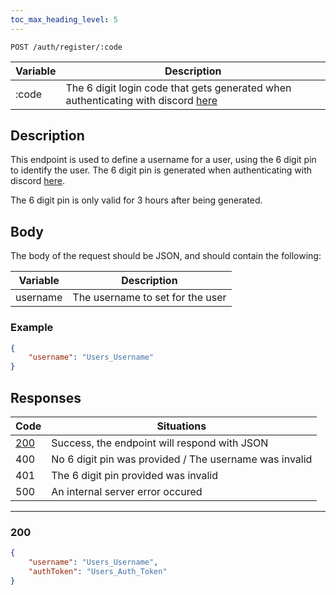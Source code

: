 ```yaml
---
toc_max_heading_level: 5
---
```


```
POST /auth/register/:code
```

| Variable | Description |
| -------- | -------- |
| :code    | The 6 digit login code that gets generated when authenticating with discord [here](https://kocity.ipmake.me/web/discord) |

## Description

This endpoint is used to define a username for a user, using the 6 digit pin to identify the user. The 6 digit pin is generated when authenticating with discord [here](https://kocity.ipmake.me/web/discord).

The 6 digit pin is only valid for 3 hours after being generated.

## Body

The body of the request should be JSON, and should contain the following:

| Variable | Description |
| -------- | -------- |
| username | The username to set for the user |

### Example

```json
{
    "username": "Users_Username"
}
```

## Responses

| Code | Situations |
| -------- | -------- |
| [200](#200) | Success, the endpoint will respond with JSON |
| 400  | No 6 digit pin was provided / The username was invalid |
| 401  | The 6 digit pin provided was invalid |
| 500  | An internal server error occured |

***

### 200

```json
{
    "username": "Users_Username",
    "authToken": "Users_Auth_Token"
}
```